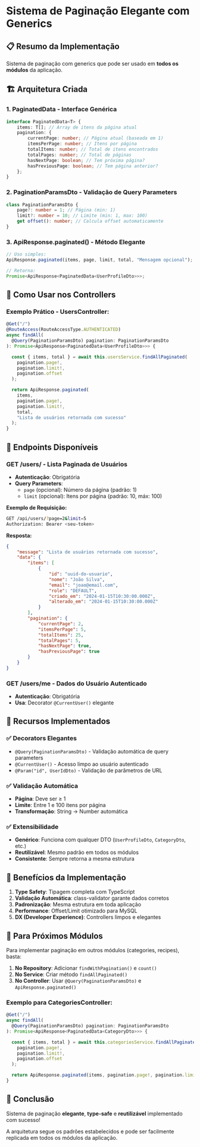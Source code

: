 # Sistema de Paginação Elegante com Generics

## 📋 Resumo da Implementação

Sistema de paginação com generics que pode ser usado em **todos os módulos** da aplicação.

## 🏗️ Arquitetura Criada

### 1. **PaginatedData<T>** - Interface Genérica

```typescript
interface PaginatedData<T> {
	items: T[]; // Array de itens da página atual
	pagination: {
		currentPage: number; // Página atual (baseada em 1)
		itemsPerPage: number; // Itens por página
		totalItems: number; // Total de itens encontrados
		totalPages: number; // Total de páginas
		hasNextPage: boolean; // Tem próxima página?
		hasPreviousPage: boolean; // Tem página anterior?
	};
}
```

### 2. **PaginationParamsDto** - Validação de Query Parameters

```typescript
class PaginationParamsDto {
	page?: number = 1; // Página (min: 1)
	limit?: number = 10; // Limite (min: 1, max: 100)
	get offset(): number; // Calcula offset automaticamente
}
```

### 3. **ApiResponse.paginated()** - Método Elegante

```typescript
// Uso simples:
ApiResponse.paginated(items, page, limit, total, "Mensagem opcional");

// Retorna:
Promise<ApiResponse<PaginatedData<UserProfileDto>>>;
```

## 🚀 Como Usar nos Controllers

### Exemplo Prático - UsersController:

```typescript
@Get("/")
@RouteAccess(RouteAccessType.AUTHENTICATED)
async findAll(
  @Query(PaginationParamsDto) pagination: PaginationParamsDto
): Promise<ApiResponse<PaginatedData<UserProfileDto>>> {

  const { items, total } = await this.usersService.findAllPaginated(
    pagination.page!,
    pagination.limit!,
    pagination.offset
  );

  return ApiResponse.paginated(
    items,
    pagination.page!,
    pagination.limit!,
    total,
    "Lista de usuários retornada com sucesso"
  );
}
```

## 📡 Endpoints Disponíveis

### **GET /users/** - Lista Paginada de Usuários

- **Autenticação**: Obrigatória
- **Query Parameters**:
  - `page` (opcional): Número da página (padrão: 1)
  - `limit` (opcional): Itens por página (padrão: 10, máx: 100)

**Exemplo de Requisição:**

```bash
GET /api/users/?page=2&limit=5
Authorization: Bearer <seu-token>
```

**Resposta:**

```json
{
	"message": "Lista de usuários retornada com sucesso",
	"data": {
		"items": [
			{
				"id": "uuid-do-usuario",
				"nome": "João Silva",
				"email": "joao@email.com",
				"role": "DEFAULT",
				"criado_em": "2024-01-15T10:30:00.000Z",
				"alterado_em": "2024-01-15T10:30:00.000Z"
			}
		],
		"pagination": {
			"currentPage": 2,
			"itemsPerPage": 5,
			"totalItems": 25,
			"totalPages": 5,
			"hasNextPage": true,
			"hasPreviousPage": true
		}
	}
}
```

### **GET /users/me** - Dados do Usuário Autenticado

- **Autenticação**: Obrigatória
- **Usa**: Decorator `@CurrentUser()` elegante

## 🔧 Recursos Implementados

### ✅ **Decorators Elegantes**

- `@Query(PaginationParamsDto)` - Validação automática de query parameters
- `@CurrentUser()` - Acesso limpo ao usuário autenticado
- `@Param("id", UserIdDto)` - Validação de parâmetros de URL

### ✅ **Validação Automática**

- **Página**: Deve ser ≥ 1
- **Limite**: Entre 1 e 100 itens por página
- **Transformação**: String → Number automática

### ✅ **Extensibilidade**

- **Genérico**: Funciona com qualquer DTO (`UserProfileDto`, `CategoryDto`, etc.)
- **Reutilizável**: Mesmo padrão em todos os módulos
- **Consistente**: Sempre retorna a mesma estrutura

## 🎯 Benefícios da Implementação

1. **Type Safety**: Tipagem completa com TypeScript
2. **Validação Automática**: class-validator garante dados corretos
3. **Padronização**: Mesma estrutura em toda aplicação
4. **Performance**: Offset/Limit otimizado para MySQL
5. **DX (Developer Experience)**: Controllers limpos e elegantes

## 📝 Para Próximos Módulos

Para implementar paginação em outros módulos (categories, recipes), basta:

1. **No Repository**: Adicionar `findWithPagination()` e `count()`
2. **No Service**: Criar método `findAllPaginated()`
3. **No Controller**: Usar `@Query(PaginationParamsDto)` e `ApiResponse.paginated()`

### Exemplo para CategoriesController:

```typescript
@Get("/")
async findAll(
  @Query(PaginationParamsDto) pagination: PaginationParamsDto
): Promise<ApiResponse<PaginatedData<CategoryDto>>> {

  const { items, total } = await this.categoriesService.findAllPaginated(
    pagination.page!,
    pagination.limit!,
    pagination.offset
  );

  return ApiResponse.paginated(items, pagination.page!, pagination.limit!, total);
}
```

## 🎉 Conclusão

Sistema de paginação **elegante**, **type-safe** e **reutilizável** implementado com sucesso!

A arquitetura segue os padrões estabelecidos e pode ser facilmente replicada em todos os módulos da aplicação.
